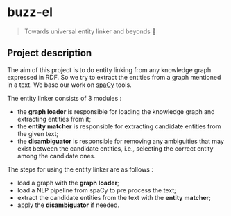 # buzz-el

> Towards universal entity linker and beyonds 🚀

## Project description

The aim of this project is to do entity linking from any knowledge graph expressed in RDF.
So we try to extract the entities from a graph mentioned in a text.
We base our work on [spaCy](https://spacy.io/) tools.

The entity linker consists of 3 modules :

- the **graph loader** is responsible for loading the knowledge graph and extracting entities from it;
- the **entity matcher** is responsible for extracting candidate entities from the given text;
- the **disambiguator** is responsible for removing any ambiguities that may exist between the candidate entities, i.e., selecting the correct entity among the candidate ones.

The steps for using the entity linker are as follows :

- load a graph with the **graph loader**;
- load a NLP pipeline from spaCy to pre process the text;
- extract the candidate entities from the text with the **entity matcher**;
- apply the **disambiguator** if needed.
